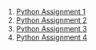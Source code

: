 1. [Python Assignment 1](https://github.com/YOHIGH/Assignment/blob/main/Python/Python%20Assignment%201.ipynb)
2. [Python Assignment 2](https://github.com/YOHIGH/Assignment/blob/main/Python/Python%20Assignment%202.ipynb)
3. [Python Assignment 3](https://github.com/YOHIGH/Assignment/blob/main/Python/Python%20Assignment%203.ipynb)
4. [Python Assignment 4](https://github.com/YOHIGH/Assignment/blob/main/Python/Python%20Assignment%204.ipynb)
